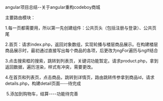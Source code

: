 angular项目总结--关于angular重构codeboy商城

主要路由模块：

​         1.每一页都需要用，所以第一先创建组件：公共页头（包括注册与登录）、公共页尾

​         2.首页：请求index.php，返回对象数组，实现轮播与楼层商品展示。在构建楼层商品展示时，最初通过直接写出每个商品的各项，后更改为ngFor遍历与ngIf结合

​         3.点击搜索框的搜索，跳转到列表页，关键词功能暂定。请求product.php，拿到返回数据，遍历渲染，样式有冲突，需要更改。

​         4.在首页和列表页，点击商品，跳转到详情页，路由跳转传参拿到商品id，请求details.php，构建detail页面----待完成

​         5.添加到购物车，结算----功能待完善